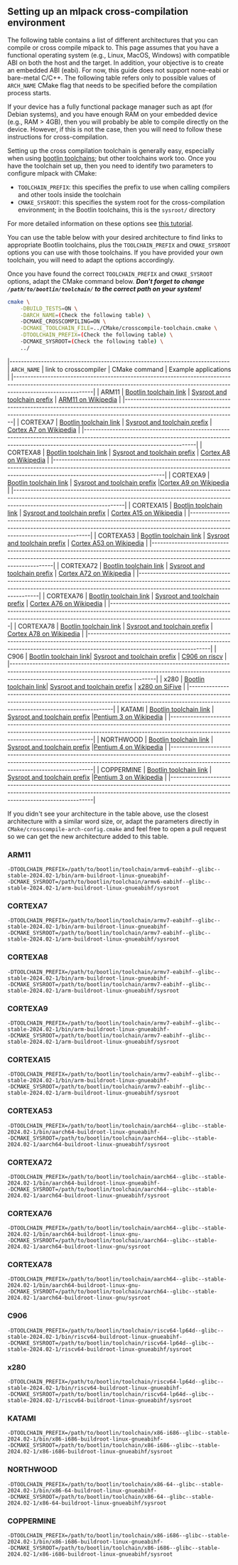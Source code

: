 ## Setting up an mlpack cross-compilation environment

The following table contains a list of different architectures that you can
compile or cross compile mlpack to.  This page assumes that you have a
functional operating system (e.g., Linux, MacOS, Windows) with compatible
ABI on both the host and the target. In addition, your objective is to create
an embedded ABI (eabi). For now, this guide does not support none-eabi or
bare-metal C/C++. The following table refers only to possible values of
`ARCH_NAME` CMake flag that needs to be specified before the compilation
process starts.

If your device has a fully functional package manager such as apt (for Debian
systems), and you have enough RAM on your embedded device (e.g., RAM > 4GB),
then you will probably be able to compile directly on the device. However, if
this is not the case, then you will need to follow these instructions for
cross-compilation.

Setting up the cross compilation toolchain is generally easy, especially when
using [bootlin toolchains](https://toolchains.bootlin.com/); but other
toolchains work too.  Once you have the toolchain set up, then you need to
identify two parameters to configure mlpack with CMake:

  * `TOOLCHAIN_PREFIX`: this specifies the prefix to use when calling compilers and other tools inside the toolchain
  * `CMAKE_SYSROOT`: this specifies the system root for the cross-compilation environment; in the Bootlin toolchains, this is the `sysroot/` directory

For more detailed information on these options see [this tutorial](crosscompile_armv7.md).

You can use the table below with your desired architecture to find links to
appropriate Bootlin toolchains, plus the `TOOLCHAIN_PREFIX` and `CMAKE_SYSROOT`
options you can use with those toolchains.  If you have provided your own
toolchain, you will need to adapt the options accordingly.

Once you have found the correct `TOOLCHAIN_PREFIX` and `CMAKE_SYSROOT` options,
adapt the CMake command below.  ***Don't forget to change
`/path/to/bootlin/toolchain/` to the correct path on your system!***

```sh
cmake \
    -DBUILD_TESTS=ON \
    -DARCH_NAME=(Check the following table) \
    -DCMAKE_CROSSCOMPILING=ON \
    -DCMAKE_TOOLCHAIN_FILE=../CMake/crosscompile-toolchain.cmake \
    -DTOOLCHAIN_PREFIX=(Check the following table) \
    -DCMAKE_SYSROOT=(Check the following table) \
    ../
```

|-----------------------------------------------------------------------------
| `ARCH_NAME` | link to crosscompiler | CMake command | Example applications |
|----------------------------------------------------------------------------------------------------------------------------------------------------------------------------------------|
| ARM11    | [Bootlin toolchain link](https://toolchains.bootlin.com/releases_armv6-eabihf.html) | [Sysroot and toolchain prefix](#arm11) | [ARM11 on Wikipedia](https://en.wikipedia.org/wiki/ARM11) |
|---------------------------------------------------------------------------------------------------------------------------------------------------------------------------------------------------|
| CORTEXA7 | [Bootlin toolchain link](https://toolchains.bootlin.com/releases_armv7-eabihf.html) | [Sysroot and toolchain prefix](#cortexa7) | [Cortex A7 on Wikipedia](https://en.wikipedia.org/wiki/ARM_Cortex-A7) |
|---------------------------------------------------------------------------------------------------------------------------------------------------------------------------------------------------|
| CORTEXA8 | [Bootlin toolchain link](https://toolchains.bootlin.com/releases_armv7-eabihf.html) | [Sysroot and toolchain prefix](#cortexa8) | [Cortex A8 on Wikipedia](https://en.wikipedia.org/wiki/ARM_Cortex-A8) |
|---------------------------------------------------------------------------------------------------------------------------------------------------------------------------------------------------|
| CORTEXA9  | [Bootlin toolchain link](https://toolchains.bootlin.com/releases_armv7-eabihf.html) | [Sysroot and toolchain prefix](#cortexa9) |[Cortex A9 on Wikipedia](https://en.wikipedia.org/wiki/ARM_Cortex-A9) |
|---------------------------------------------------------------------------------------------------------------------------------------------------------------------------------------------------|
| CORTEXA15 | [Bootlin toolchain link](https://toolchains.bootlin.com/releases_armv7-eabihf.html) | [Sysroot and toolchain prefix](#cortexa15) | [Cortex A15 on Wikipedia](https://en.wikipedia.org/wiki/ARM_Cortex-A15)  |
|-------------------------------------------------------------------------------------------------------------------------------------------------------------------------------------------------------|
| CORTEXA53 | [Bootlin toolchain link](https://toolchains.bootlin.com/releases_aarch64.html)      | [Sysroot and toolchain prefix](#cortexa53) | [Cortex A53 on Wikipedia](https://en.wikipedia.org/wiki/ARM_Cortex-A53)  |
|-------------------------------------------------------------------------------------------------------------------------------------------------------------------------------------------------------|
| CORTEXA72 | [Bootlin toolchain link](https://toolchains.bootlin.com/releases_aarch64.html)      | [Sysroot and toolchain prefix](#cortexa72) | [Cortex A72 on Wikipedia](https://en.wikipedia.org/wiki/ARM_Cortex-A72)  |
|-------------------------------------------------------------------------------------------------------------------------------------------------------------------------------------------------------|
| CORTEXA76 | [Bootlin toolchain link](https://toolchains.bootlin.com/releases_aarch64.html)      | [Sysroot and toolchain prefix](#cortexa76) | [Cortex A76 on Wikipedia](https://en.wikipedia.org/wiki/ARM_Cortex-A76)  |
|-------------------------------------------------------------------------------------------------------------------------------------------------------------------------------------------------------|
| CORTEXA78 | [Bootlin toolchain link](https://toolchains.bootlin.com/releases_aarch64.html)      | [Sysroot and toolchain prefix](#cortexa78) | [Cortex A78 on Wikipedia](https://en.wikipedia.org/wiki/ARM_Cortex-A78)  |
|-------------------------------------------------------------------------------------------------------------------------------------------------------------------------------------------------------|
| C906      | [Bootlin toolchain link](https://toolchains.bootlin.com/releases_riscv64-lp64d.html)| [Sysroot and toolchain prefix](#c906) | [C906 on riscv](https://www.riscvschool.com/2023/03/09/t-head-xuantie-c906-risc-v/) |
|---------------------------------------------------------------------------------------------------------------------------------------------------------------------------------------------------------------|
| x280      | [Bootlin toolchain link](https://toolchains.bootlin.com/releases_riscv64-lp64d.html)| [Sysroot and toolchain prefix](#x280) | [x280 on SiFive](https://www.sifive.cn/api/document-file?uid=x280-datasheet) |
|---------------------------------------------------------------------------------------------------------------------------------------------------------------------------------------------------------------|
| KATAMI    | [Bootlin toolchain link](https://toolchains.bootlin.com/releases_x86-i686.html)     | [Sysroot and toolchain prefix](#katami) |[Pentium 3 on Wikipedia](https://en.wikipedia.org/wiki/Pentium_III)          |
|---------------------------------------------------------------------------------------------------------------------------------------------------------------------------------------------------------------|
| NORTHWOOD | [Bootlin toolchain link](https://toolchains.bootlin.com/releases_x86-64.html)       | [Sysroot and toolchain prefix](#northwood)   |[Pentium 4 on Wikipedia](https://en.wikipedia.org/wiki/Pentium_4)       |
|---------------------------------------------------------------------------------------------------------------------------------------------------------------------------------------------------------------|
| COPPERMINE | [Bootlin toolchain link](https://toolchains.bootlin.com/releases_x86-i686.html)   | [Sysroot and toolchain prefix](#coppermine) |[Pentium 3 on Wikipedia](https://en.wikipedia.org/wiki/Pentium_III)       |
|---------------------------------------------------------------------------------------------------------------------------------------------------------------------------------------------------------------|

If you didn't see your architecture in the table above, use the closest
architecture with a similar word size, or, adapt the parameters directly in
`CMake/crosscompile-arch-config.cmake` and feel free to open a pull request so we can get
the new architecture added to this table.

### ARM11

```
-DTOOLCHAIN_PREFIX=/path/to/bootlin/toolchain/armv6-eabihf--glibc--stable-2024.02-1/bin/arm-buildroot-linux-gnueabihf-
-DCMAKE_SYSROOT=/path/to/bootlin/toolchain/armv6-eabihf--glibc--stable-2024.02-1/arm-buildroot-linux-gnueabihf/sysroot
```

### CORTEXA7

```
-DTOOLCHAIN_PREFIX=/path/to/bootlin/toolchain/armv7-eabihf--glibc--stable-2024.02-1/bin/arm-buildroot-linux-gnueabihf-
-DCMAKE_SYSROOT=/path/to/bootlin/toolchain/armv7-eabihf--glibc--stable-2024.02-1/arm-buildroot-linux-gnueabihf/sysroot
```

### CORTEXA8

```
-DTOOLCHAIN_PREFIX=/path/to/bootlin/toolchain/armv7-eabihf--glibc--stable-2024.02-1/bin/arm-buildroot-linux-gnueabihf-
-DCMAKE_SYSROOT=/path/to/bootlin/toolchain/armv7-eabihf--glibc--stable-2024.02-1/arm-buildroot-linux-gnueabihf/sysroot
```

### CORTEXA9

```
-DTOOLCHAIN_PREFIX=/path/to/bootlin/toolchain/armv7-eabihf--glibc--stable-2024.02-1/bin/arm-buildroot-linux-gnueabihf-
-DCMAKE_SYSROOT=/path/to/bootlin/toolchain/armv7-eabihf--glibc--stable-2024.02-1/arm-buildroot-linux-gnueabihf/sysroot
```

### CORTEXA15

```
-DTOOLCHAIN_PREFIX=/path/to/bootlin/toolchain/armv7-eabihf--glibc--stable-2024.02-1/bin/arm-buildroot-linux-gnueabihf-
-DCMAKE_SYSROOT=/path/to/bootlin/toolchain/armv7-eabihf--glibc--stable-2024.02-1/arm-buildroot-linux-gnueabihf/sysroot
```

### CORTEXA53

```
-DTOOLCHAIN_PREFIX=/path/to/bootlin/toolchain/aarch64--glibc--stable-2024.02-1/bin/aarch64-buildroot-linux-gnueabihf-
-DCMAKE_SYSROOT=/path/to/bootlin/toolchain/aarch64--glibc--stable-2024.02-1/aarch64-buildroot-linux-gnueabihf/sysroot
```

### CORTEXA72

```
-DTOOLCHAIN_PREFIX=/path/to/bootlin/toolchain/aarch64--glibc--stable-2024.02-1/bin/aarch64-buildroot-linux-gnueabihf-
-DCMAKE_SYSROOT=/path/to/bootlin/toolchain/aarch64--glibc--stable-2024.02-1/aarch64-buildroot-linux-gnueabihf/sysroot
```

### CORTEXA76

```
-DTOOLCHAIN_PREFIX=/path/to/bootlin/toolchain/aarch64--glibc--stable-2024.02-1/bin/aarch64-buildroot-linux-gnu-
-DCMAKE_SYSROOT=/path/to/bootlin/toolchain/aarch64--glibc--stable-2024.02-1/aarch64-buildroot-linux-gnu/sysroot
```

### CORTEXA78

```
-DTOOLCHAIN_PREFIX=/path/to/bootlin/toolchain/aarch64--glibc--stable-2024.02-1/bin/aarch64-buildroot-linux-gnu-
-DCMAKE_SYSROOT=/path/to/bootlin/toolchain/aarch64--glibc--stable-2024.02-1/aarch64-buildroot-linux-gnu/sysroot
```

### C906

```
-DTOOLCHAIN_PREFIX=/path/to/bootlin/toolchain/riscv64-lp64d--glibc--stable-2024.02-1/bin/riscv64-buildroot-linux-gnueabihf-
-DCMAKE_SYSROOT=/path/to/bootlin/toolchain/riscv64-lp64d--glibc--stable-2024.02-1/riscv64-buildroot-linux-gnueabihf/sysroot
```

### x280

```
-DTOOLCHAIN_PREFIX=/path/to/bootlin/toolchain/riscv64-lp64d--glibc--stable-2024.02-1/bin/riscv64-buildroot-linux-gnueabihf-
-DCMAKE_SYSROOT=/path/to/bootlin/toolchain/riscv64-lp64d--glibc--stable-2024.02-1/riscv64-buildroot-linux-gnueabihf/sysroot
```

### KATAMI

```
-DTOOLCHAIN_PREFIX=/path/to/bootlin/toolchain/x86-i686--glibc--stable-2024.02-1/bin/x86-i686-buildroot-linux-gnueabihf-
-DCMAKE_SYSROOT=/path/to/bootlin/toolchain/x86-i686--glibc--stable-2024.02-1/x86-i686-buildroot-linux-gnueabihf/sysroot
```

### NORTHWOOD

```
-DTOOLCHAIN_PREFIX=/path/to/bootlin/toolchain/x86-64--glibc--stable-2024.02-1/bin/x86-64-buildroot-linux-gnueabihf-
-DCMAKE_SYSROOT=/path/to/bootlin/toolchain/x86-64--glibc--stable-2024.02-1/x86-64-buildroot-linux-gnueabihf/sysroot
```

### COPPERMINE

```
-DTOOLCHAIN_PREFIX=/path/to/bootlin/toolchain/x86-i686--glibc--stable-2024.02-1/bin/x86-i686-buildroot-linux-gnueabihf-
-DCMAKE_SYSROOT=/path/to/bootlin/toolchain/x86-i686--glibc--stable-2024.02-1/x86-i686-buildroot-linux-gnueabihf/sysroot
```
